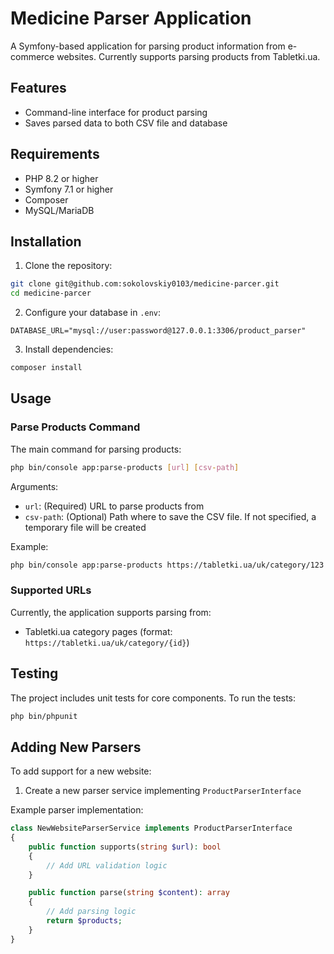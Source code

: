 # Medicine Parser Application

A Symfony-based application for parsing product information from e-commerce websites. Currently supports parsing products from Tabletki.ua.

## Features

- Command-line interface for product parsing
- Saves parsed data to both CSV file and database

## Requirements

- PHP 8.2 or higher
- Symfony 7.1 or higher
- Composer
- MySQL/MariaDB

## Installation

1. Clone the repository:
```bash
git clone git@github.com:sokolovskiy0103/medicine-parcer.git
cd medicine-parcer
```

2. Configure your database in `.env`:
```env
DATABASE_URL="mysql://user:password@127.0.0.1:3306/product_parser"
```

3. Install dependencies:
```bash
composer install
```


## Usage

### Parse Products Command

The main command for parsing products:

```bash
php bin/console app:parse-products [url] [csv-path]
```

Arguments:
- `url`: (Required) URL to parse products from
- `csv-path`: (Optional) Path where to save the CSV file. If not specified, a temporary file will be created

Example:
```bash
php bin/console app:parse-products https://tabletki.ua/uk/category/123 ./products.csv
```

### Supported URLs

Currently, the application supports parsing from:
- Tabletki.ua category pages (format: `https://tabletki.ua/uk/category/{id}`)


## Testing

The project includes unit tests for core components. To run the tests:

```bash
php bin/phpunit
```

## Adding New Parsers

To add support for a new website:

1. Create a new parser service implementing `ProductParserInterface`

Example parser implementation:
```php
class NewWebsiteParserService implements ProductParserInterface
{
    public function supports(string $url): bool
    {
        // Add URL validation logic
    }

    public function parse(string $content): array
    {
        // Add parsing logic
        return $products;
    }
}
```



